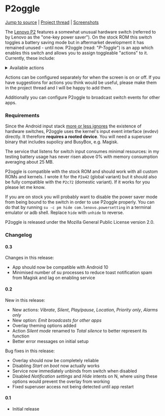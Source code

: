 # P2oggle
[Jump to source](app/src/main/java/eu/biqqles/p2oggle/) | [Project thread](https://forum.xda-developers.com/devdb/project/?id=34190) | [Screenshots](https://forum.xda-developers.com/devdb/project/?id=34190#screenshots)

The [Lenovo P2](https://en.wikipedia.org/wiki/Lenovo_P2) features a somewhat unusual hardware switch (referred to by Lenovo as the "one-key power saver"). On the stock ROM this switch toggles a battery saving mode but in aftermarket development it has remained unused - until now. P2oggle (read: "*P-Toggle*") is an app which enables this switch and allows you to assign toggleable "actions" to it. Currently, these include:


<details>
  <summary>Available actions</summary>

  - Flashlight
  - Battery saver
  - Aeroplane mode
  - Wi-Fi
  - Mobile data
  - Bluetooth
  - NFC
  - Location
  - Silent
  - Vibrate
  - Alarms only
  - Priority only
  - Total silence
  - Play/pause
  - Caffeine
</details>

Actions can be configured separately for when the screen is on or off. If you have suggestions for actions you think would be useful, please make them in the project thread and I will be happy to add them.

Additionally you can configure P2oggle to broadcast switch events for other apps.

### Requirements

Since the Android input stack [more or less ignores](https://source.android.com/devices/input#understanding-hid-usages-and-event-codes) the existence of hardware switches, P2oggle uses the kernel's input event interface (evdev) directly. It therefore **requires a rooted device**. You will need a superuser binary that includes supolicy and BusyBox, e.g. Magisk.

The service that listens for switch input consumes minimal resources: in my testing battery usage has never risen above 0% with memory consumption averaging about 25 MB.

P2oggle is compatible with the stock ROM and should work with all custom ROMs and kernels. I wrote it for the `P2a42` (global variant) but it should also be fully compatible with the `P2c72` (domestic variant). If it works for you please let me know.

If you are on stock you will probably want to disable the power saver mode from being bound to the switch in order to use P2oggle properly. You can do that by running `su -c pm hide com.lenovo.powersetting` in a terminal emulator or adb shell. Replace `hide` with `unhide` to reverse.

P2oggle is released under the Mozilla General Public License version 2.0.

### Changelog
#### 0.3
Changes in this release:

- App should now be compatible with Android 10
- Minimised number of su processes to reduce toast notification spam from Magisk and lag on enabling service

#### 0.2
New in this release:

- New actions: *Vibrate*, *Silent*, *Play/pause*, *Location*, *Priority only*, *Alarms only*
- New option: *Emit broadcasts for other apps*
- Overlay theming options added
- Action *Silent mode* renamed to *Total silence* to better represent its function
- Better error messages on initial setup

Bug fixes in this release:

- Overlay should now be completely reliable
- Disabling *Start on boot* now actually works
- Service now immediately unbinds from switch when disabled
- Disabled *Notification settings* and *Hide* intents on N, where using these options would prevent the overlay from working
- Fixed superuser access not being detected until app restart

#### 0.1
- Initial release